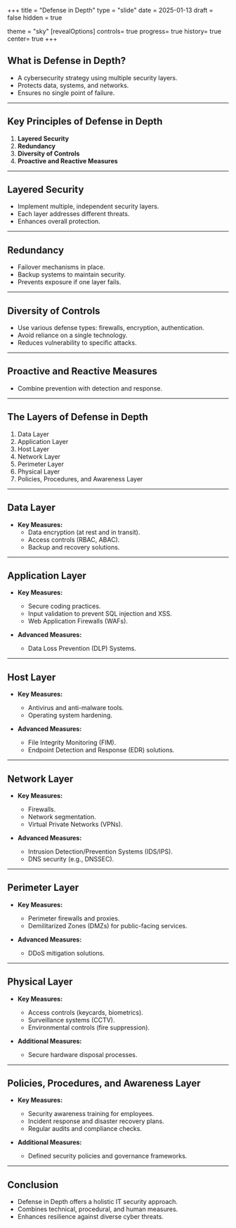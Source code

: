 +++
title = "Defense in Depth"
type = "slide"
date = 2025-01-13
draft = false
hidden = true

theme = "sky"
[revealOptions]
controls= true
progress= true
history= true
center= true
+++

## What is Defense in Depth?

- A cybersecurity strategy using multiple security layers.
- Protects data, systems, and networks.
- Ensures no single point of failure.

---

## Key Principles of Defense in Depth

1. **Layered Security**
2. **Redundancy**
3. **Diversity of Controls**
4. **Proactive and Reactive Measures**

---

## Layered Security

- Implement multiple, independent security layers.
- Each layer addresses different threats.
- Enhances overall protection.

---

## Redundancy

- Failover mechanisms in place.
- Backup systems to maintain security.
- Prevents exposure if one layer fails.

---

## Diversity of Controls

- Use various defense types: firewalls, encryption, authentication.
- Avoid reliance on a single technology.
- Reduces vulnerability to specific attacks.

---

## Proactive and Reactive Measures

- Combine prevention with detection and response.

---

## The Layers of Defense in Depth

1. Data Layer
2. Application Layer
3. Host Layer
4. Network Layer
5. Perimeter Layer
6. Physical Layer
7. Policies, Procedures, and Awareness Layer

---

## Data Layer

- **Key Measures:**
  - Data encryption (at rest and in transit).
  - Access controls (RBAC, ABAC).
  - Backup and recovery solutions.

---

## Application Layer

- **Key Measures:**
  - Secure coding practices.
  - Input validation to prevent SQL injection and XSS.
  - Web Application Firewalls (WAFs).

- **Advanced Measures:**
  - Data Loss Prevention (DLP) Systems.

---

## Host Layer

- **Key Measures:**
  - Antivirus and anti-malware tools.
  - Operating system hardening.

- **Advanced Measures:**
  - File Integrity Monitoring (FIM).
  - Endpoint Detection and Response (EDR) solutions.

---

## Network Layer

- **Key Measures:**
  - Firewalls.
  - Network segmentation.
  - Virtual Private Networks (VPNs).

- **Advanced Measures:**
  - Intrusion Detection/Prevention Systems (IDS/IPS).
  - DNS security (e.g., DNSSEC).

---

## Perimeter Layer

- **Key Measures:**
  - Perimeter firewalls and proxies.
  - Demilitarized Zones (DMZs) for public-facing services.

- **Advanced Measures:**
  - DDoS mitigation solutions.

---

## Physical Layer

- **Key Measures:**
  - Access controls (keycards, biometrics).
  - Surveillance systems (CCTV).
  - Environmental controls (fire suppression).

- **Additional Measures:**
  - Secure hardware disposal processes.

---

## Policies, Procedures, and Awareness Layer

- **Key Measures:**
  - Security awareness training for employees.
  - Incident response and disaster recovery plans.
  - Regular audits and compliance checks.

- **Additional Measures:**
  - Defined security policies and governance frameworks.

---

## Conclusion

- Defense in Depth offers a holistic IT security approach.
- Combines technical, procedural, and human measures.
- Enhances resilience against diverse cyber threats.
